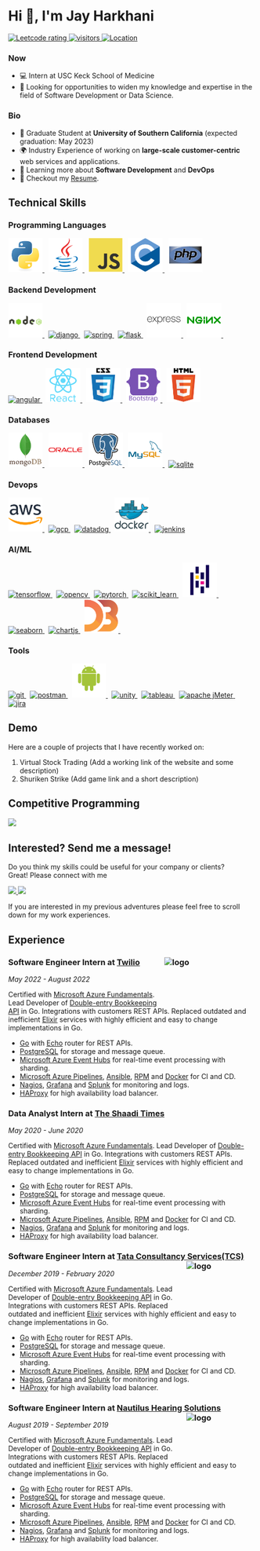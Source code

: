 # Hi 👋, I'm Jay Harkhani

<p align="left">

  <a href="https://leetcode.com/JayH_1611/" target="_blank">
    <img src="https://cp-logo.vercel.app/leetcode/JayH_1611" alt="Leetcode rating" height = "23"/>
  </a>

  <a href="https://github.com/JayHarkhanii/">
    <img src="https://komarev.com/ghpvc/?username=JayHarkhanii" alt="visitors" height = "23"/>
  </a>

  <a href="#">
    <img src="https://img.shields.io/badge/Location-Los%20Angeles,%20California-1da1f3.svg?color=green&logo=google-maps" alt="Location" height = "23"/>
  </a>
  
</p>

### Now

- :computer: Intern at USC Keck School of Medicine
- :calendar: Looking for opportunities to widen my knowledge and expertise in the field of Software Development or Data Science. 

### Bio

- 🏫 Graduate Student at **University of Southern California** (expected graduation: May 2023)
- 🌍 Industry Experience of working on **large-scale customer-centric** web services and applications.
- 🌱 Learning more about **Software Development** and **DevOps**
- 📝 Checkout my [Resume](files/resume.pdf).

## Technical Skills

### Programming Languages

<p align="left"> 
    <a href="https://www.python.org" target="_blank" rel="noreferrer"> 
      <img src="https://raw.githubusercontent.com/devicons/devicon/master/icons/python/python-original.svg" alt="python" width="70" height="70"/> 
    </a>
    &nbsp;
    <a href="https://www.java.com" target="_blank" rel="noreferrer"> 
        <img src="https://raw.githubusercontent.com/devicons/devicon/master/icons/java/java-original.svg" alt="java" width="70" height="70"/> 
    </a> 
    &nbsp;
  <a href="https://developer.mozilla.org/en-US/docs/Web/JavaScript" target="_blank" rel="noreferrer"> 
        <img src="https://raw.githubusercontent.com/devicons/devicon/master/icons/javascript/javascript-original.svg" alt="javascript" width="70" height="70"/> 
    </a>     
    &nbsp;
    <a href="https://www.cprogramming.com/" target="_blank" rel="noreferrer"> 
        <img src="https://raw.githubusercontent.com/devicons/devicon/master/icons/c/c-original.svg" alt="c" width="70" height="70"/> 
    </a> 
    &nbsp;
    <a href="https://www.php.net" target="_blank" rel="noreferrer"> 
        <img src="https://raw.githubusercontent.com/devicons/devicon/master/icons/php/php-original.svg" alt="php" width="70" height="70"/> 
    </a>      
</p>

### Backend Development

<p align="left"> 
    <a href="https://nodejs.org" target="_blank" rel="noreferrer"> 
        <img src="https://raw.githubusercontent.com/devicons/devicon/master/icons/nodejs/nodejs-original-wordmark.svg" alt="nodejs" width="70" height="70"/> 
    </a>      
    &nbsp;
    <a href="https://www.djangoproject.com/" target="_blank" rel="noreferrer"> 
        <img src="https://cdn.worldvectorlogo.com/logos/django.svg" alt="django" width="70" height="70"/> 
    </a>      
    &nbsp;
    <a href="https://spring.io/" target="_blank" rel="noreferrer"> 
        <img src="https://www.vectorlogo.zone/logos/springio/springio-ar21.svg" alt="spring" width="70" height="70"/> 
    </a> 
    &nbsp;
    <a href="https://flask.palletsprojects.com/" target="_blank" rel="noreferrer"> 
        <img src="https://www.vectorlogo.zone/logos/pocoo_flask/pocoo_flask-icon.svg" alt="flask" width="70" height="70"/> 
    </a>
    &nbsp;
    <a href="https://expressjs.com" target="_blank" rel="noreferrer"> 
        <img src="https://raw.githubusercontent.com/devicons/devicon/master/icons/express/express-original-wordmark.svg" alt="express" width="70" height="70"/> 
    </a>      
    &nbsp;
    <a href="https://www.nginx.com" target="_blank" rel="noreferrer"> 
        <img src="https://raw.githubusercontent.com/devicons/devicon/master/icons/nginx/nginx-original.svg" alt="nginx" width="70" height="70"/> 
    </a>      
    &nbsp;
</p>

### Frontend Development
<p align="left"> 
    <a href="https://angular.io" target="_blank" rel="noreferrer"> 
        <img src="https://angular.io/assets/images/logos/angular/angular.svg" alt="angular" width="70" height="70"/> 
    </a>      
    &nbsp;
    <a href="https://reactjs.org/" target="_blank" rel="noreferrer"> 
        <img src="https://raw.githubusercontent.com/devicons/devicon/master/icons/react/react-original-wordmark.svg" alt="react" width="70" height="70"/> 
    </a>      
    &nbsp;
    <a href="https://www.w3schools.com/css/" target="_blank" rel="noreferrer"> 
        <img src="https://raw.githubusercontent.com/devicons/devicon/master/icons/css3/css3-original-wordmark.svg" alt="css3" width="70" height="70"/> 
    </a>      
    &nbsp;
    <a href="https://getbootstrap.com" target="_blank" rel="noreferrer"> 
        <img src="https://raw.githubusercontent.com/devicons/devicon/master/icons/bootstrap/bootstrap-plain-wordmark.svg" alt="bootstrap" width="70" height="70"> 
    </a>      
    &nbsp;
    <a href="https://www.w3.org/html/" target="_blank" rel="noreferrer"> 
        <img src="https://raw.githubusercontent.com/devicons/devicon/master/icons/html5/html5-original-wordmark.svg" alt="html5" width="70" height="70"/> 
    </a>      
</p>

### Databases
<p align="left"> 
    <a href="https://www.mongodb.com/" target="_blank" rel="noreferrer"> 
        <img src="https://raw.githubusercontent.com/devicons/devicon/master/icons/mongodb/mongodb-original-wordmark.svg" alt="mongodb" width="70" height="70"/> 
    </a>      
    &nbsp;
    <a href="https://www.oracle.com/" target="_blank" rel="noreferrer"> 
        <img src="https://raw.githubusercontent.com/devicons/devicon/master/icons/oracle/oracle-original.svg" alt="oracle" width="70" height="70"/> 
    </a>      
    &nbsp;
    <a href="https://www.postgresql.org" target="_blank" rel="noreferrer"> 
        <img src="https://raw.githubusercontent.com/devicons/devicon/master/icons/postgresql/postgresql-original-wordmark.svg" alt="postgresql" width="70" height="70"/> 
    </a>      
    &nbsp;
    <a href="https://www.mysql.com/" target="_blank" rel="noreferrer"> 
        <img src="https://raw.githubusercontent.com/devicons/devicon/master/icons/mysql/mysql-original-wordmark.svg" alt="mysql" width="70" height="70"/> 
    </a>      
    &nbsp;
    <a href="https://www.sqlite.org/" target="_blank" rel="noreferrer"> 
        <img src="https://www.vectorlogo.zone/logos/sqlite/sqlite-icon.svg" alt="sqlite" width="70" height="70"/> 
    </a> 
</p>

### Devops
<p align="left"> 
    <a href="https://aws.amazon.com" target="_blank" rel="noreferrer"> 
        <img src="https://raw.githubusercontent.com/devicons/devicon/master/icons/amazonwebservices/amazonwebservices-original-wordmark.svg" alt="aws" width="70" height="70"/> 
    </a>      
    &nbsp;
    <a href="https://cloud.google.com" target="_blank" rel="noreferrer"> 
        <img src="https://www.vectorlogo.zone/logos/google_cloud/google_cloud-icon.svg" alt="gcp" width="70" height="70"/> 
    </a>      
    &nbsp;
    <a href="https://www.datadoghq.com/" target="_blank" rel="noreferrer"> 
        <img src="https://www.vectorlogo.zone/logos/datadoghq/datadoghq-icon.svg" alt="datadog" width="70" height="70"/> 
    </a>   
    &nbsp;
    <a href="https://www.docker.com/" target="_blank" rel="noreferrer"> 
        <img src="https://raw.githubusercontent.com/devicons/devicon/master/icons/docker/docker-original-wordmark.svg" alt="docker" width="70" height="70"/> 
    </a>      
    &nbsp;
    <a href="https://www.jenkins.io" target="_blank" rel="noreferrer"> 
        <img src="https://www.vectorlogo.zone/logos/jenkins/jenkins-icon.svg" alt="jenkins" width="70" height="70"/> 
    </a> 
</p>

### AI/ML
<p align="left"> 
    <a href="https://www.tensorflow.org" target="_blank" rel="noreferrer"> 
        <img src="https://www.vectorlogo.zone/logos/tensorflow/tensorflow-icon.svg" alt="tensorflow" width="70" height="70"/> 
    </a> 
    &nbsp;
    <a href="https://opencv.org/" target="_blank" rel="noreferrer"> 
        <img src="https://www.vectorlogo.zone/logos/opencv/opencv-icon.svg" alt="opencv" width="70" height="70"/> 
    </a>      
    &nbsp;
    <a href="https://pytorch.org/" target="_blank" rel="noreferrer"> 
        <img src="https://www.vectorlogo.zone/logos/pytorch/pytorch-icon.svg" alt="pytorch" width="70" height="70"/> 
    </a>      
    &nbsp;
    <a href="https://scikit-learn.org/" target="_blank" rel="noreferrer"> 
        <img src="https://upload.wikimedia.org/wikipedia/commons/0/05/Scikit_learn_logo_small.svg" alt="scikit_learn" width="70" height="70"/> 
    </a>      
    &nbsp;
    <a href="https://pandas.pydata.org/" target="_blank" rel="noreferrer"> 
        <img src="https://raw.githubusercontent.com/devicons/devicon/2ae2a900d2f041da66e950e4d48052658d850630/icons/pandas/pandas-original.svg" alt="pandas" width="70" height="70"/> 
    </a>      
    &nbsp;
    <a href="https://seaborn.pydata.org/" target="_blank" rel="noreferrer"> 
        <img src="https://seaborn.pydata.org/_images/logo-mark-lightbg.svg" alt="seaborn" width="70" height="70"/> 
    </a>      
    &nbsp;
    <a href="https://www.chartjs.org" target="_blank" rel="noreferrer"> 
        <img src="https://www.chartjs.org/media/logo-title.svg" alt="chartjs" width="70" height="70"/> 
    </a>      
    &nbsp;
    <a href="https://d3js.org/" target="_blank" rel="noreferrer"> 
        <img src="https://raw.githubusercontent.com/devicons/devicon/master/icons/d3js/d3js-original.svg" alt="d3js" width="70" height="70"/> 
    </a>      
    &nbsp;
</p>

### Tools
<p align="left"> 
    <a href="https://git-scm.com/" target="_blank" rel="noreferrer"> 
        <img src="https://www.vectorlogo.zone/logos/git-scm/git-scm-icon.svg" alt="git" width="70" height="70"/> 
    </a>      
    &nbsp;
    <a href="https://postman.com" target="_blank" rel="noreferrer"> 
        <img src="https://www.vectorlogo.zone/logos/getpostman/getpostman-icon.svg" alt="postman" width="70" height="70"/> 
    </a>      
    &nbsp;
    <a href="https://developer.android.com" target="_blank" rel="noreferrer"> 
        <img src="https://raw.githubusercontent.com/devicons/devicon/master/icons/android/android-original-wordmark.svg" alt="android" width="70" height="70"/> 
    </a>      
    &nbsp;
    <a href="https://unity.com/" target="_blank" rel="noreferrer"> 
        <img src="https://www.vectorlogo.zone/logos/unity3d/unity3d-icon.svg" alt="unity" width="70" height="70"/> 
    </a>   
    &nbsp;
    <a href="https://www.tableau.com/" target="_blank" rel="noreferrer"> 
        <img src="https://upload.wikimedia.org/wikipedia/commons/4/4b/Tableau_Logo.png" alt="tableau" width="70" height="70"/> 
    </a>
    &nbsp;
    <a href="https://jmeter.apache.org/" target="_blank" rel="noreferrer"> 
        <img src="https://jmeter.apache.org/images/jmeter_square.png" alt="apache jMeter" width="70" height="70"/> 
    </a>     
    &nbsp;
    <a href="https://www.atlassian.com/software/jira" target="_blank" rel="noreferrer"> 
        <img src="https://www.vectorlogo.zone/logos/atlassian_jira/atlassian_jira-icon.svg" alt="jira" width="70" height="70"/> 
    </a>    
</p>

## Demo
Here are a couple of projects that I have recently worked on:
1. Virtual Stock Trading (Add a working link of the website and some description)
2. Shuriken Strike (Add game link and a short description)

## Competitive Programming
<p float="left">
<img height="300em" src="https://leetcard.jacoblin.cool/JayH_1611?theme=light&font=Karma&ext=contest" />
</p>

## Interested? Send me a message!

Do you think my skills could be useful for your company or clients?\
Great! Please connect with me

<p left="center">
    <a href="https://www.linkedin.com/in/jay-harkhani/">
    <img src="https://img.shields.io/badge/linkedin-%230077B5.svg?&style=for-the-badge&logo=linkedin&logoColor=white" height=30>
    </a> 
    <a href="mailto:harkhani@usc.edu">
    <img src="https://img.shields.io/badge/Gmail-D14836?style=for-the-badge&logo=gmail&logoColor=white" height=30>
    </a>
</p>

If you are interested in my previous adventures please feel free to scroll down for my work experiences.

## Experience

### Software Engineer Intern at [Twilio](https://www.twilio.com/) <img src="https://upload.wikimedia.org/wikipedia/commons/7/7e/Twilio-logo-red.svg" width="185px" height="100px" align="right" alt="logo">

*May 2022 - August 2022*

Certified with [Microsoft Azure Fundamentals](https://www.credly.com/badges/3b2a5a42-c36b-4af5-97a0-3f71798996f5/public_url). Lead Developer of [Double-entry Bookkeeping API](https://en.wikipedia.org/wiki/Double-entry_bookkeeping) in Go. Integrations with customers REST APIs. Replaced outdated and inefficient [Elixir](https://elixir-lang.org/) services with highly efficient and easy to change implementations in Go.

* [Go](https://golang.org/) with [Echo](https://echo.labstack.com/) router for REST APIs.
* [PostgreSQL](https://www.postgresql.org/) for storage and message queue.
* [Microsoft Azure Event Hubs](https://azure.microsoft.com/en-us/services/event-hubs/) for real-time event processing with sharding.
* [Microsoft Azure Pipelines](https://azure.microsoft.com/en-us/services/devops/pipelines/), [Ansible](https://www.ansible.com/), [RPM](https://rpm.org/index.html) and [Docker](https://www.docker.com/) for CI and CD.
* [Nagios](https://www.nagios.org/), [Grafana](https://grafana.com/) and [Splunk](https://www.splunk.com/) for monitoring and logs.
* [HAProxy](http://www.haproxy.org/) for high availability load balancer.


### Data Analyst Intern at [The Shaadi Times](#)

*May 2020 - June 2020*

Certified with [Microsoft Azure Fundamentals](https://www.credly.com/badges/3b2a5a42-c36b-4af5-97a0-3f71798996f5/public_url). Lead Developer of [Double-entry Bookkeeping API](https://en.wikipedia.org/wiki/Double-entry_bookkeeping) in Go. Integrations with customers REST APIs. Replaced outdated and inefficient [Elixir](https://elixir-lang.org/) services with highly efficient and easy to change implementations in Go.

* [Go](https://golang.org/) with [Echo](https://echo.labstack.com/) router for REST APIs.
* [PostgreSQL](https://www.postgresql.org/) for storage and message queue.
* [Microsoft Azure Event Hubs](https://azure.microsoft.com/en-us/services/event-hubs/) for real-time event processing with sharding.
* [Microsoft Azure Pipelines](https://azure.microsoft.com/en-us/services/devops/pipelines/), [Ansible](https://www.ansible.com/), [RPM](https://rpm.org/index.html) and [Docker](https://www.docker.com/) for CI and CD.
* [Nagios](https://www.nagios.org/), [Grafana](https://grafana.com/) and [Splunk](https://www.splunk.com/) for monitoring and logs.
* [HAProxy](http://www.haproxy.org/) for high availability load balancer.


### Software Engineer Intern at [Tata Consultancy Services(TCS)](https://www.tcs.com/) <img src="https://upload.wikimedia.org/wikipedia/commons/9/99/TATA_Consultancy_Services_Logo_blue.svg" width="140px" height="85px" align="right" alt="logo">

*December 2019 - February 2020*

Certified with [Microsoft Azure Fundamentals](https://www.credly.com/badges/3b2a5a42-c36b-4af5-97a0-3f71798996f5/public_url). Lead Developer of [Double-entry Bookkeeping API](https://en.wikipedia.org/wiki/Double-entry_bookkeeping) in Go. Integrations with customers REST APIs. Replaced outdated and inefficient [Elixir](https://elixir-lang.org/) services with highly efficient and easy to change implementations in Go.

* [Go](https://golang.org/) with [Echo](https://echo.labstack.com/) router for REST APIs.
* [PostgreSQL](https://www.postgresql.org/) for storage and message queue.
* [Microsoft Azure Event Hubs](https://azure.microsoft.com/en-us/services/event-hubs/) for real-time event processing with sharding.
* [Microsoft Azure Pipelines](https://azure.microsoft.com/en-us/services/devops/pipelines/), [Ansible](https://www.ansible.com/), [RPM](https://rpm.org/index.html) and [Docker](https://www.docker.com/) for CI and CD.
* [Nagios](https://www.nagios.org/), [Grafana](https://grafana.com/) and [Splunk](https://www.splunk.com/) for monitoring and logs.
* [HAProxy](http://www.haproxy.org/) for high availability load balancer.


### Software Engineer Intern at [Nautilus Hearing Solutions](https://www.nautilushearing.com/) <img src="https://www.nautilushearing.com/assets/images/logo_new.jpg" width="140px" height="85px" align="right" alt="logo">

*August 2019 - September 2019*

Certified with [Microsoft Azure Fundamentals](https://www.credly.com/badges/3b2a5a42-c36b-4af5-97a0-3f71798996f5/public_url). Lead Developer of [Double-entry Bookkeeping API](https://en.wikipedia.org/wiki/Double-entry_bookkeeping) in Go. Integrations with customers REST APIs. Replaced outdated and inefficient [Elixir](https://elixir-lang.org/) services with highly efficient and easy to change implementations in Go.

* [Go](https://golang.org/) with [Echo](https://echo.labstack.com/) router for REST APIs.
* [PostgreSQL](https://www.postgresql.org/) for storage and message queue.
* [Microsoft Azure Event Hubs](https://azure.microsoft.com/en-us/services/event-hubs/) for real-time event processing with sharding.
* [Microsoft Azure Pipelines](https://azure.microsoft.com/en-us/services/devops/pipelines/), [Ansible](https://www.ansible.com/), [RPM](https://rpm.org/index.html) and [Docker](https://www.docker.com/) for CI and CD.
* [Nagios](https://www.nagios.org/), [Grafana](https://grafana.com/) and [Splunk](https://www.splunk.com/) for monitoring and logs.
* [HAProxy](http://www.haproxy.org/) for high availability load balancer.
